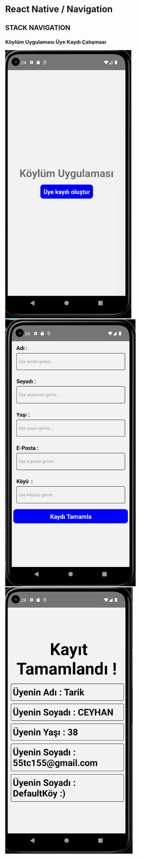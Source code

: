 # React Native / Navigation
## STACK NAVIGATION 
### Köylüm Uygulaması Üye Kaydı Çalışması

![](./media/stack_navigation_image_1.png)
![](./media/stack_navigation_image_2.png)
![](./media/stack_navigation_image_3.png)
